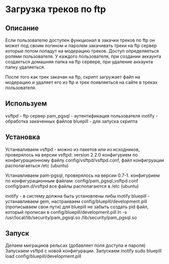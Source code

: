 Загрузка треков по ftp
======================
## Описание
 Если пользователю доступен функционал в закачки треков по ftp он может под своим логином и паролем закачивать треки на ftp сервер которые потом попадут на модерацию треков.
 Доступ определяеться ролями пользователя.
 У каждого пользователя, при создании аккаунта создаеться домашняя папка на ftp сервере, при удаление аккаунта папку удаляеться.

 После того как трек закачан на ftp, скрипт загружает файл на модерацию и удаляет его из ftp и трек появляеться на сайте в треках пользователя.

## Используем
  vsftpd - ftp сервер
  pam_pgsql - аутентификация пользователя
  inotify - обработка закаченных файлов
  bluepill - для запуска скрипта

## Установка
 Устанваливаем  vsftpd - можно из пакетов или из исходников, проверялось на версии vsftpd: version 2.2.0
 конфигурием по конфигурационному файлу config/vsftpd/vsftpd.conf, файл конфигруации располагаеться /etc (ubuntu)

 Устанавливаем pam-pgsql, проверялось на версии 0.7-1.
 конфигурием по конфигурационным файлам:
   config/pam_pgsql_vsftpd.conf
   config/pam.d/vsftpd
   все файлы располагаются в /etc (ubuntu)

 inotify - в систему должна быть установлены либы inotify
 bluepill - устанавливаем gem, настраиваем config/bluepill/development.pill (прописываем свои пути)
 для bluepill не забыть создать pid файл, который прописан в config/bluepill/development.pill
 ln -s /usr/local/lib/security/pam_pgsql.so /lib/security/pam_pgsql.so


## Запуск
 Делаем миграциюв рельсах (добавляет поля доступа и пароля)
 Запускаем vsftpd с новой конфигурации.
 Запускаем inotify sudo bluepill load config/bluepill/development.pill





